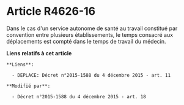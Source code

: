 # Article R4626-16

Dans le cas d'un     service autonome de santé au travail constitué par convention entre plusieurs établissements, le temps
consacré aux déplacements est compté dans le temps de travail du médecin.

**Liens relatifs à cet article**

	**Liens**:

	  - DEPLACE: Décret n°2015-1588 du 4 décembre 2015 - art. 11

	**Modifié par**:

	  - Décret n°2015-1588 du 4 décembre 2015 - art. 18
